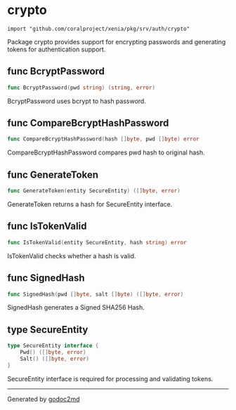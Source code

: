 
# crypto
    import "github.com/coralproject/xenia/pkg/srv/auth/crypto"

Package crypto provides support for encrypting passwords and generating
tokens for authentication support.






## func BcryptPassword
``` go
func BcryptPassword(pwd string) (string, error)
```
BcryptPassword uses bcrypt to hash password.


## func CompareBcryptHashPassword
``` go
func CompareBcryptHashPassword(hash []byte, pwd []byte) error
```
CompareBcryptHashPassword compares pwd hash to original hash.


## func GenerateToken
``` go
func GenerateToken(entity SecureEntity) ([]byte, error)
```
GenerateToken returns a hash for SecureEntity interface.


## func IsTokenValid
``` go
func IsTokenValid(entity SecureEntity, hash string) error
```
IsTokenValid checks whether a hash is valid.


## func SignedHash
``` go
func SignedHash(pwd []byte, salt []byte) ([]byte, error)
```
SignedHash generates a Signed SHA256 Hash.



## type SecureEntity
``` go
type SecureEntity interface {
    Pwd() ([]byte, error)
    Salt() ([]byte, error)
}
```
SecureEntity interface is required for processing and validating tokens.

















- - -
Generated by [godoc2md](http://godoc.org/github.com/davecheney/godoc2md)
